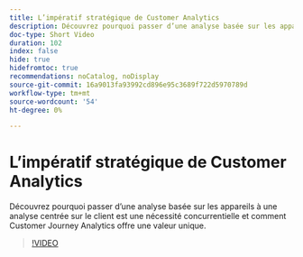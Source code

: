 ```yaml
---
title: L’impératif stratégique de Customer Analytics
description: Découvrez pourquoi passer d’une analyse basée sur les appareils à une analyse centrée sur le client est une nécessité concurrentielle et comment Customer Journey Analytics offre une valeur unique.
doc-type: Short Video
duration: 102
index: false
hide: true
hidefromtoc: true
recommendations: noCatalog, noDisplay
source-git-commit: 16a9013fa93992cd896e95c3689f722d5970789d
workflow-type: tm+mt
source-wordcount: '54'
ht-degree: 0%

---
```



# L’impératif stratégique de Customer Analytics

Découvrez pourquoi passer d’une analyse basée sur les appareils à une analyse centrée sur le client est une nécessité concurrentielle et comment Customer Journey Analytics offre une valeur unique.

<!-- 62_S112_3442459_101_the-strategic-imperative-of-customer-analytics -->
>[!VIDEO](https://video.tv.adobe.com/v/3458322/?learn=on&enablevpops=true)
